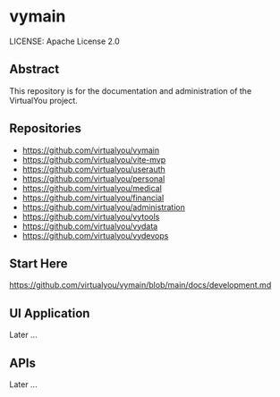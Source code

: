 # vymain
LICENSE: Apache License 2.0

## Abstract
This repository is for the documentation and administration of the VirtualYou 
project.

## Repositories
- https://github.com/virtualyou/vymain
- https://github.com/virtualyou/vite-mvp
- https://github.com/virtualyou/userauth
- https://github.com/virtualyou/personal
- https://github.com/virtualyou/medical
- https://github.com/virtualyou/financial
- https://github.com/virtualyou/administration
- https://github.com/virtualyou/vytools
- https://github.com/virtualyou/vydata
- https://github.com/virtualyou/vydevops

## Start Here
https://github.com/virtualyou/vymain/blob/main/docs/development.md

## UI Application
Later ...

## APIs
Later ...

